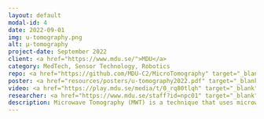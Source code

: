 ```yaml
---
layout: default
modal-id: 4
date: 2022-09-01
img: u-tomography.png
alt: µ-tomography
project-date: September 2022
client: <a href="https://www.mdu.se/">MDU</a>
category: MedTech, Sensor Technology, Robotics
repo: <a href="https://github.com/MDU-C2/MicroTomography" target="_blank">Github</a> 
poster: <a href="resources/posters/u-tomography2022.pdf" target="_blank">Fall 2022</a>
video: <a href="https://play.mdu.se/media/t/0_rq80tlqh" target="_blank">Presentation Fall 2022</a>
researcher: <a href="https://www.mdu.se/staff?id=npc01" target="_blank">Nikola Petrovic</a> - <a href="https://scholar.google.com/citations?hl=sv&user=n3AXqv0AAAAJ" target="_blank">Google Scholar</a>
description: Microwave Tomography (MWT) is a technique that uses microwaves to create cross-sectional images for biomedical imaging. MWT has the potential to be used in conjunction with mammography for both detection and monitoring during treatment. Previous research has focused on improving various aspects of microwave imaging. The aim of this project is to improve the accuracy of transmitter placement on the object being scanned, in order to improve the quality of the scan. 
---
```

